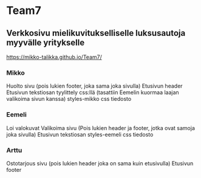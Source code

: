 # Team7

## Verkkosivu mielikuvitukselliselle luksusautoja myyvälle yritykselle

https://mikko-talikka.github.io/Team7/

### Mikko
Huolto sivu (pois lukien footer, joka sama joka sivulla)
Etusivun header
Etusivun tekstiosan tyylittely css:llä (tasattiin Eemelin kuormaa laajan valikoima sivun kanssa)
styles-mikko css tiedosto
### Eemeli
Loi valokuvat
Valikoima sivu (Pois lukien header ja footer, jotka ovat samoja joka sivulla)
Etusivun tekstiosan
styles-eemeli css tiedosto

### Arttu
Ostotarjous sivu (pois lukien header joka on sama kuin etusivulla)
Etusivun footer

